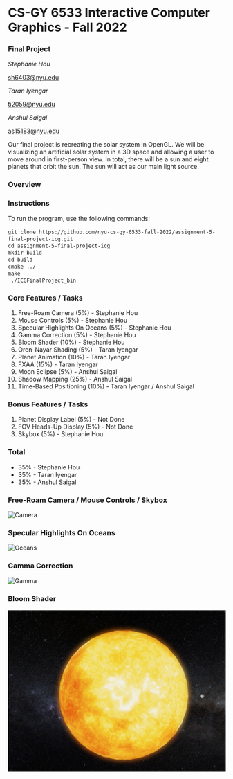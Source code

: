 #  CS-GY 6533 Interactive Computer Graphics - Fall 2022

### Final Project
*Stephanie Hou*

<sh6403@nyu.edu>

*Taran Iyengar*

<ti2059@nyu.edu>

*Anshul Saigal*
 
<as15183@nyu.edu>

Our final project is recreating the solar system in OpenGL. We will be visualizing an artificial solar system in a 3D space and allowing a user to move around in first-person view.  In total, there will be a sun and eight planets that orbit the sun. The sun will act as our main light source. 

### Overview

### Instructions
To run the program, use the following commands:
```
git clone https://github.com/nyu-cs-gy-6533-fall-2022/assignment-5-final-project-icg.git 
cd assignment-5-final-project-icg
mkdir build 
cd build
cmake ../
make
 ./ICGFinalProject_bin
```

### Core Features / Tasks

1. Free-Roam Camera (5%) - Stephanie Hou
2. Mouse Controls (5%) - Stephanie Hou
3. Specular Highlights On Oceans (5%) - Stephanie Hou
4. Gamma Correction (5%) - Stephanie Hou
5. Bloom Shader (10%) - Stephanie Hou
6. Oren-Nayar Shading (5%) - Taran Iyengar
7. Planet Animation (10%) - Taran Iyengar
8. FXAA (15%) - Taran Iyengar
9. Moon Eclipse (5%) - Anshul Saigal
10. Shadow Mapping (25%) - Anshul Saigal
11. Time-Based Positioning (10%) - Taran Iyengar / Anshul Saigal

### Bonus Features / Tasks
1. Planet Display Label (5%) - Not Done
2. FOV Heads-Up Display (5%) - Not Done
3. Skybox (5%) - Stephanie Hou

### Total
- 35% - Stephanie Hou
- 35% - Taran Iyengar
- 35% - Anshul Saigal



### Free-Roam Camera / Mouse Controls / Skybox
![Camera](./images/Camera.gif)

### Specular Highlights On Oceans
![Oceans](./images/Oceans.gif)

### Gamma Correction
![Gamma](./images/Gamma.gif)

### Bloom Shader
![Bloom](./images/Bloom.png)


